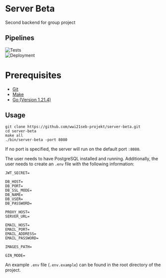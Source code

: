 # Server Beta
Second backend for group project

## Pipelines
![Tests](https://github.com/wwi21seb-projekt/server-beta/actions/workflows/ci.yml/badge.svg?branch=main&event=push)\
![Deployment](https://github.com/wwi21seb-projekt/server-beta/actions/workflows/cd.yml/badge.svg?branch=main&event=push)

# Prerequisites
- [Git](https://git-scm.com/)
- [Make](https://www.gnu.org/software/make/)
- [Go (Version 1.21.4)](https://go.dev/)

## Usage
````
git clone https://github.com/wwi21seb-projekt/server-beta.git
cd server-beta
make all
./bin/server-beta -port 8080
````

If no port is specified, the server will run on the default port `:8080`.

The user needs to have PostgreSQL installed and running. Additionally, the user needs to create an `.env` file with the following information:
```
JWT_SECRET=

DB_HOST=
DB_PORT=
DB_SSL_MODE=
DB_NAME=
DB_USER=
DB_PASSWORD=

PROXY_HOST=
SERVER_URL=

EMAIL_HOST=
EMAIL_PORT=
EMAIL_ADDRESS=
EMAIL_PASSWORD=

IMAGES_PATH=

GIN_MODE=
```
An example `.env` file (`.env.example`) can be found in the root directory of the project.